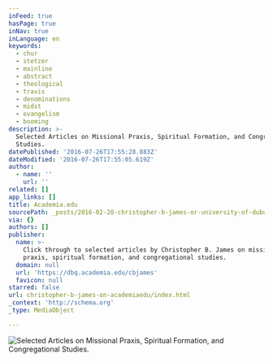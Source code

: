 ```yaml
---
inFeed: true
hasPage: true
inNav: true
inLanguage: en
keywords:
  - chur
  - stetzer
  - mainline
  - abstract
  - theological
  - travis
  - denominations
  - midst
  - evangelism
  - booming
description: >-
  Selected Articles on Missional Praxis, Spiritual Formation, and Congregational
  Studies. 
datePublished: '2016-07-26T17:55:28.883Z'
dateModified: '2016-07-26T17:55:05.619Z'
author:
  - name: ''
    url: ''
related: []
app_links: []
title: Academia.edu
sourcePath: _posts/2016-02-28-christopher-b-james-or-university-of-dubuque-academiaedu.md
via: {}
authors: []
publisher:
  name: >-
    Click through to selected articles by Christopher B. James on missional
    praxis, spiritual formation, and congregational studies. 
  domain: null
  url: 'https://dbq.academia.edu/cbjames'
  favicon: null
starred: false
url: christopher-b-james-on-academiaedu/index.html
_context: 'http://schema.org'
_type: MediaObject

---
```

![Selected Articles on Missional Praxis, Spiritual Formation, and Congregational Studies. ](https://s3-us-west-2.amazonaws.com/the-grid-img/p/7694dcae552b78934afd09a875ef65282e454aa2.jpg)